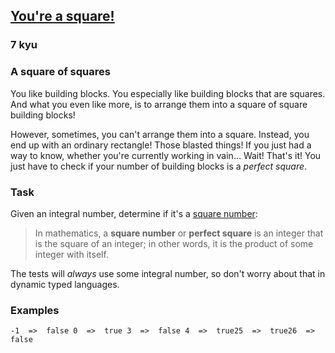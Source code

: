 <h2><a href=https://www.codewars.com/kata/54c27a33fb7da0db0100040e/train/python target="_blank">You're a square!</a></h2><h3>7 kyu</h3><h3 id="a-square-of-squares">A square of squares</h3><p>You like building blocks. You especially like building blocks that are squares. And what you even like more, is to arrange them into a square of square building blocks!</p><p>However, sometimes, you can't arrange them into a square. Instead, you end up with an ordinary rectangle! Those blasted things! If you just had a way to know, whether you're currently working in vain… Wait! That's it! You just have to check if your number of building blocks is a <em>perfect square</em>.</p><h3 id="task">Task</h3><p>Given an integral number, determine if it's a <a href="https://en.wikipedia.org/wiki/Square_number" data-turbolinks="false" target="_blank">square number</a>:</p><blockquote><p>In mathematics, a <strong>square number</strong> or <strong>perfect square</strong> is an integer that is the square of an integer; in other words, it is the product of some integer with itself.</p></blockquote><p>The tests will <em>always</em> use some integral number, so don't worry about that in dynamic typed languages.</p><h3 id="examples">Examples</h3><pre><code>-1  =&gt;  false 0  =&gt;  true 3  =&gt;  false 4  =&gt;  true25  =&gt;  true26  =&gt;  false</code></pre>